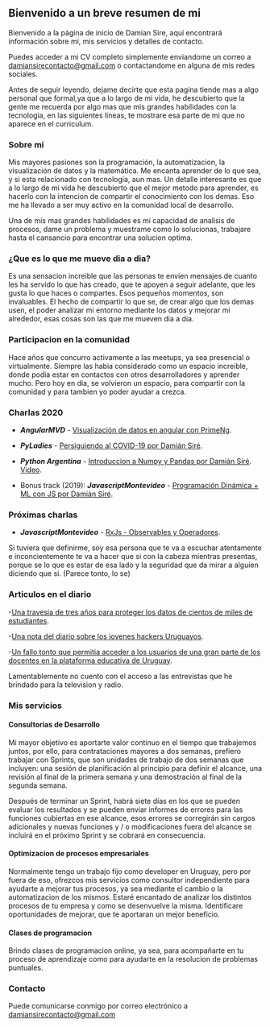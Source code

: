 ## Bienvenido a un breve resumen de mi

Bienvenido a la página de inicio de Damian Sire, aquí encontrará información sobre mí, mis servicios y detalles de contacto.

Puedes acceder a mi CV completo simplemente enviandome un correo a [damiansirecontacto@gmail.com](mailto:damiansirecontacto@gmail.com?subject=[GitHub]%20Source%20Han%20Sans) o contactandome en alguna de mis redes sociales. 

Antes de seguir leyendo, dejame decirte que esta pagina tiende mas a algo personal que formal,ya que a lo largo de mi vida, he descubierto que la gente me recuerda por algo mas que mis grandes habilidades con la tecnologia, en las siguientes lineas, te mostrare esa parte de mi que no aparece en el curriculum.

### Sobre mi

Mis mayores pasiones son la programación, la automatizacion, la visualización de datos y la matemática. Me encanta aprender de lo que sea, y si esta relacionado con tecnologia, aun mas. Un detalle interesante es que a lo largo de mi vida he descubierto que el mejor metodo para aprender, es hacerlo con la intencion de compartir el conocimiento con los demas. Eso me ha llevado a ser muy activo en la comunidad local de desarrollo.

Una de mis mas grandes habilidades es mi capacidad de analisis de procesos, dame un problema y muestrame como lo solucionas, trabajare hasta el cansancio para encontrar una solucion optima.   

### ¿Que es lo que me mueve dia a dia?

Es una sensacion increible que las personas te envien mensajes de cuanto les ha servido lo que has creado, que te apoyen a seguir adelante, que les gusta lo que haces o compartes. Esos pequeños momentos, son invaluables. El hecho de compartir lo que se, de crear algo que los demas usen, el poder analizar mi entorno mediante los datos y mejorar mi alrededor, esas cosas son las que me mueven dia a dia. 


### Participacion en la comunidad 

Hace años que concurro activamente a las meetups, ya sea presencial o virtualmente. Siempre las habia considerado como un espacio increible, donde podia estar en contactos con otros desarrolladores y aprender mucho. Pero hoy en dia, se volvieron un espacio, para compartir con la comunidad y para tambien yo poder ayudar a crezca.

### Charlas 2020

- ***AngularMVD*** - [Visualización de datos en angular con PrimeNg](https://www.meetup.com/es/Angular-MVD/events/ktqljlybchbbc/).

- ***PyLadies*** - [Persiguiendo al COVID-19 por Damián Siré](https://www.meetup.com/es/PyLadiesUy/events/269044767/).

- ***Python Argentina*** - [Introduccion a Numpy y Pandas por Damián Siré](https://www.meetup.com/es/Buenos-Aires-Python-Meetup/events/271011152/).  [Video](https://www.youtube.com/watch?v=UDEsfidDAS8). 

- Bonus track (2019): ***JavascriptMontevideo*** - [Programación Dinámica + ML con JS por Damián Siré](https://www.meetup.com/es/montevideojs/events/264156360/).

### Próximas charlas

- ***JavascriptMontevideo*** - [RxJs - Observables y Operadores]([[https://www.meetup.com/es/montevideojs/](https://www.meetup.com/es/montevideojs/)]).

Si tuviera que definirme, soy esa persona que te va a escuchar atentamente e inconcientemente te va a hacer que si con la cabeza mientras presentas, porque se lo que es estar de esa lado y la seguridad que da mirar a alguien diciendo que si. (Parece tonto, lo se)

### Articulos en el diario

-[Una travesia de tres años para proteger los datos de cientos de miles de estudiantes](https://www.elobservador.com.uy/nota/falla-en-la-web-de-la-udelar-dejo-al-descubierto-datos-personales-de-todos-sus-estudiantes-20202718458).

-[Una nota del diario sobre los jovenes hackers Uruguayos](https://www.elobservador.com.uy/nota/quienes-son-los-estudiantes-de-ingenieria-que-encuentran-fallas-en-sitios-del-estado-2020212154444).

-[Un fallo tonto que permitia acceder a los usuarios de una gran parte de los docentes en la plataforma educativa de Uruguay](https://www.elobservador.com.uy/nota/aparecen-imagenes-porno-en-plataforma-del-plan-ceibal-y-docentes-piden-mas-seguridad-2020420171713).

Lamentablemente no cuento con el acceso a las entrevistas que he brindado para la television y radio.

### Mis servicios

#### Consultorias de Desarrollo

Mi mayor objetivo es aportarte valor continuo en el tiempo que trabajemos juntos, por ello, para contrataciones mayores a dos semanas, prefiero trabajar con Sprints, que son unidades de trabajo de dos semanas que incluyen: una sesión de planificación al principio para definir el alcance, una revisión al final de la primera semana y una demostración al final de la segunda semana.

Después de terminar un Sprint, habrá siete días en los que se pueden evaluar los resultados y se pueden enviar informes de errores para las funciones cubiertas en ese alcance, esos errores se corregirán sin cargos adicionales y nuevas funciones y / o modificaciones fuera del alcance se incluirá en el próximo Sprint y se cobrará en consecuencia.

#### Optimizacion de procesos empresariales

Normalmente tengo un trabajo fijo como developer en Uruguay, pero por fuera de eso, ofrezcos mis servicios como consultor independiente para ayudarte a mejorar tus procesos, ya sea mediante el cambio o la automatizacion de los mismos. Estaré encantado de analizar los distintos procesos de tu empresa y como se desenvuelve la misma. Identificare oportunidades de mejorar, que te aportaran un mejor beneficio.

#### Clases de programacion 

Brindo clases de programacion online, ya sea, para acompañarte en tu proceso de aprendizaje como para ayudarte en la resolucion de problemas puntuales.

### Contacto

Puede comunicarse conmigo por correo electrónico a [damiansirecontacto@gmail.com](mailto:damiansirecontacto@gmail.com?subject=[GitHub]%20Source%20Han%20Sans)

